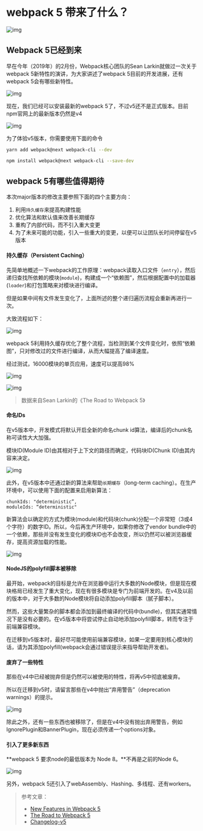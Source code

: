 # webpack 5 带来了什么？

![img](https://cdn-images-1.medium.com/max/1600/1*gdoQ1_5OID90wf1eLTFvWw.png)

## Webpack 5已经到来
早在今年（2019年）的2月份，Webpack核心团队的Sean Larkin就做过一次关于webpack 5新特性的演讲，为大家讲述了webpack 5目前的开发进展，还有webpack 5会有哪些新特性。

![img](https://zens-pic.oss-cn-shenzhen.aliyuncs.com/static/gift/msc/webpack5banner.jpg)



现在，我们已经可以安装最新的webpack 5了，不过v5还不是正式版本。目前npm官网上的最新版本仍然是v4

![img](https://zens-pic.oss-cn-shenzhen.aliyuncs.com/static/gift/msc/webpack5npmjs.png)

为了体验v5版本，你需要使用下面的命令

```bash
yarn add webpack@next webpack-cli --dev

npm install webpack@next webpack-cli --save-dev
```



## webpack 5有哪些值得期待

本次major版本的修改主要参照下面的四个主要方向：

1. 利用`持久缓存`来提高构建性能
2. 优化算法和默认值来改善长期缓存
3. 重构了内部代码，而不引入重大变更
4. 为了未来可能的功能，引入一些重大的变更，以便可以让团队长时间停留在v5版本



#### 持久缓存（Persistent Caching）

先简单地概述一下webpack的工作原理：webpack读取入口文件（`entry`），然后递归查找所依赖的模块(`module`)，构建成一个“依赖图”，然后根据配置中的加载器(`loader`)和打包策略来对模块进行编译。

但是如果中间有文件发生变化了，上面所述的整个递归遍历流程会重新再进行一次。

大致流程如下：

![img](https://dab1nmslvvntp.cloudfront.net/wp-content/uploads/2017/01/1484692838webpack-dependency-tree.png)

webpack 5利用持久缓存优化了整个流程，当检测到某个文件变化时，依照“依赖图”，只对修改过的文件进行编译，从而大幅提高了编译速度。

经过测试，16000模块的单页应用，速度可以提高98%

![img](https://zens-pic.oss-cn-shenzhen.aliyuncs.com/static/gift/msc/faster.png)

![img](https://zens-pic.oss-cn-shenzhen.aliyuncs.com/static/gift/msc/98percent.png)

> 数据来自Sean Larkin的《The Road to Webpack 5》



#### 命名IDs

在v5版本中，开发模式将默认开启全新的命名chunk id算法，编译后的chunk名称可读性大大加强。

模块ID(Module ID)由其相对于上下文的路径而确定，代码块ID(Chunk  ID)由其内容来决定。

![img](https://zens-pic.oss-cn-shenzhen.aliyuncs.com/static/gift/msc/chunkids.png)

此外，在v5版本中还通过新的算法来帮助`长期缓存`（long-term caching）。在生产环境中，可以使用下面的配置来启用新算法：

```
chunkIds: "deterministic”,
moduleIds: “deterministic"
```

新算法会以确定的方式为模块(module)和代码块(chunk)分配一个非常短（3或4个字符）的数字ID。所以，今后再生产环境中，如果你修改了vendor bundle中的一个依赖，那些并没有发生变化的模块ID也不会改变，所以仍然可以被浏览器缓存，提高资源加载的性能。

![img](https://zens-pic.oss-cn-shenzhen.aliyuncs.com/static/gift/msc/ids.png)



#### NodeJS的polyfill脚本被移除

最开始，webpack的目标是允许在浏览器中运行大多数的Node模块，但是现在模块格局已经发生了重大变化，现在有很多模块是专门为前端开发的。在v4及以前的版本中，对于大多数的Node模块将自动添加polyfill脚本（腻子脚本）。

然而，这些大量繁杂的脚本都会添加到最终编译的代码中(bundle)，但其实通常情况下是没有必要的。在v5版本中将尝试停止自动地添加polyfill脚本，转而专注于前端兼容模块。

在迁移到v5版本时，最好尽可能使用前端兼容模块，如果一定要用到核心模块的话，请为其添加polyfill(webpack会通过错误提示来指导帮助开发者)。



#### 废弃了一些特性

那些在v4中已经被抛弃但是仍然可以被使用的特性，将再v5中彻底被废弃。

所以在迁移到v5时，请留言那些在v4中抛出“弃用警告”（deprecation warnings）的提示。

![img](https://zens-pic.oss-cn-shenzhen.aliyuncs.com/static/gift/msc/wp5warning.png)

除此之外，还有一些东西也被移除了，但是在v4中没有抛出弃用警告，例如IgnorePlugin和BannerPlugin，现在必须传递一个options对象。



#### 引入了更多新东西

**webpack 5 要求node的最低版本为 Node 8。**不再是之前的Node 6。

![img](https://zens-pic.oss-cn-shenzhen.aliyuncs.com/static/gift/msc/node8.jpeg)

另外，webpack 5还引入了webAssembly、Hashing、多线程、还有workers。





> 参考文章：
>
> * [New Features in Webpack 5](https://blog.logrocket.com/new-features-in-webpack-5-2559755adf5e/)
> * [The Road to Webpack 5](https://www.youtube.com/watch?v=J_sDa58UUQo&t=1070s)
> * [Changelog-v5](https://github.com/webpack/changelog-v5/blob/master/README.md)